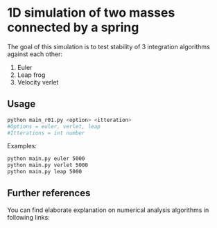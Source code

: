 # 1D simulation of two masses connected by a spring
The goal of this simulation is to test stability of 3 integration algorithms against each other:

1. Euler
2. Leap frog
3. Velocity verlet

## Usage

```bash
python main_r01.py <option> <itteration>
#Options = euler, verlet, leap
#Itterations = int number
```

Examples:

```bash
python main.py euler 5000
python main.py verlet 5000
python main.py leap 5000
```



## Further references

You can find elaborate explanation on numerical analysis algorithms in following links:

[1]: http://www2.math.umd.edu/~dlevy/classes/amsc466/lecture-notes/integration-chap.pdf	"Numerical analysis"
[2]: http://tutorial.math.lamar.edu/Classes/DE/EulersMethod.aspx	"Euler algorithm"
[3]: http://www.physics.udel.edu/~bnikolic/teaching/phys660/numerical_ode/node5.html	"Verlet algorithm"



